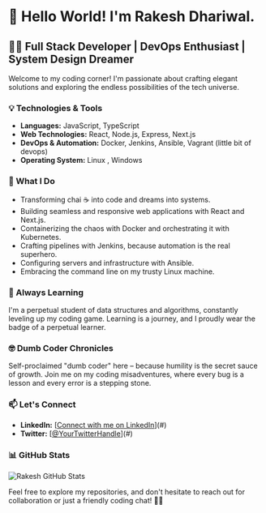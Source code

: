 # 👋 Hello World! I'm Rakesh Dhariwal.

## 👨‍💻 Full Stack Developer | DevOps Enthusiast | System Design Dreamer

Welcome to my coding corner! I'm passionate about crafting elegant solutions and exploring the endless possibilities of the tech universe.

### 💡 Technologies & Tools

- **Languages:** JavaScript, TypeScript
- **Web Technologies:** React, Node.js, Express, Next.js
- **DevOps & Automation:** Docker, Jenkins, Ansible, Vagrant (little bit of devops)
- **Operating System:** Linux , Windows

### 🚀 What I Do

- Transforming chai ☕ into code and dreams into systems.
- Building seamless and responsive web applications with React and Next.js.
- Containerizing the chaos with Docker and orchestrating it with Kubernetes.
- Crafting pipelines with Jenkins, because automation is the real superhero.
- Configuring servers and infrastructure with Ansible.
- Embracing the command line on my trusty Linux machine.

### 🌱 Always Learning

I'm a perpetual student of data structures and algorithms, constantly leveling up my coding game. Learning is a journey, and I proudly wear the badge of a perpetual learner.

### 🤓 Dumb Coder Chronicles

Self-proclaimed "dumb coder" here – because humility is the secret sauce of growth. Join me on my coding misadventures, where every bug is a lesson and every error is a stepping stone.

### 📫 Let's Connect

- **LinkedIn:** [[Connect with me on LinkedIn](https://www.linkedin.com/in/rakeshdhariwal61/)](#)
- **Twitter:** [[@YourTwitterHandle](https://twitter.com/rakesh_d61)](#)

### 📊 GitHub Stats

![Rakesh GitHub Stats](https://github-readme-stats.vercel.app/api?username=masterghost2002&show_icons=true&count_private=true&hide=prs,issues&theme=radical)

Feel free to explore my repositories, and don't hesitate to reach out for collaboration or just a friendly coding chat! 🚀✨

